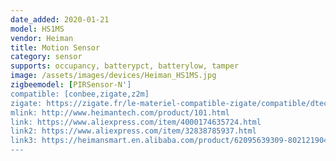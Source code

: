 ```yaml
---
date_added: 2020-01-21
model: HS1MS
vendor: Heiman
title: Motion Sensor
category: sensor
supports: occupancy, batterypct, batterylow, tamper
image: /assets/images/devices/Heiman_HS1MS.jpg
zigbeemodel: [PIRSensor-N']
compatible: [conbee,zigate,z2m]
zigate: https://zigate.fr/le-materiel-compatible-zigate/compatible/dtecteurdemouvement-
mlink: http://www.heimantech.com/product/101.html
link: https://www.aliexpress.com/item/4000174635724.html
link2: https://www.aliexpress.com/item/32838785937.html
link3: https://heimansmart.en.alibaba.com/product/62095639309-802121904/Heiman_HS1MS_Smart_Motion_Sensor_zigbee_z_wave_protocal.html
---
```



